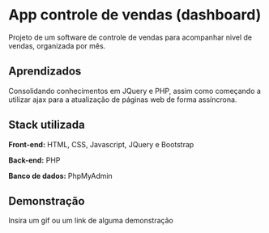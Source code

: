 
# App controle de vendas (dashboard)

Projeto de um software de controle de vendas para acompanhar nivel de vendas, organizada por mês.



## Aprendizados

Consolidando conhecimentos em JQuery e PHP, assim como começando a utilizar ajax para a atualização de páginas web de forma assíncrona.

## Stack utilizada

**Front-end:** HTML, CSS, Javascript, JQuery e Bootstrap

**Back-end:** PHP

**Banco de dados:** PhpMyAdmin 

## Demonstração

Insira um gif ou um link de alguma demonstração

